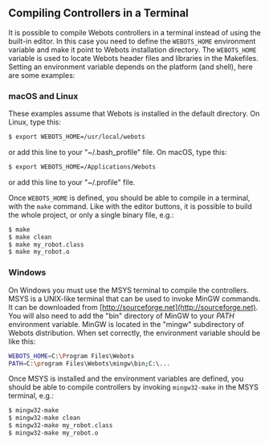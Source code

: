 ## Compiling Controllers in a Terminal

It is possible to compile Webots controllers in a terminal instead of using the built-in editor.
In this case you need to define the `WEBOTS_HOME` environment variable and make it point to Webots installation directory.
The `WEBOTS_HOME` variable is used to locate Webots header files and libraries in the Makefiles.
Setting an environment variable depends on the platform (and shell), here are some examples:

### macOS and Linux

These examples assume that Webots is installed in the default directory.
On Linux, type this:

```sh
$ export WEBOTS_HOME=/usr/local/webots
```

or add this line to your "~/.bash\_profile" file.
On macOS, type this:

```sh
$ export WEBOTS_HOME=/Applications/Webots
```

or add this line to your "~/.profile" file.

Once `WEBOTS_HOME` is defined, you should be able to compile in a terminal, with the `make` command.
Like with the editor buttons, it is possible to build the whole project, or only a single binary file, e.g.:

```sh
$ make
$ make clean
$ make my_robot.class
$ make my_robot.o
```

### Windows

On Windows you must use the MSYS terminal to compile the controllers.
MSYS is a UNIX-like terminal that can be used to invoke MinGW commands.
It can be downloaded from [http://sourceforge.net](http://sourceforge.net).
You will also need to add the "bin" directory of MinGW to your *PATH* environment variable.
MinGW is located in the "mingw" subdirectory of Webots distribution.
When set correctly, the environment variable should be like this:

```sh
WEBOTS_HOME=C:\Program Files\Webots
PATH=C:\program Files\Webots\mingw\bin;C:\...
```

Once MSYS is installed and the environment variables are defined, you should be able to compile controllers by invoking `mingw32-make` in the MSYS terminal, e.g.:

```sh
$ mingw32-make
$ mingw32-make clean
$ mingw32-make my_robot.class
$ mingw32-make my_robot.o
```

